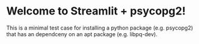 # Welcome to Streamlit + psycopg2!

This is a minimal test case for installing a python package (e.g. psycopg2) that has an dependceny on an apt package (e.g. libpq-dev). 
